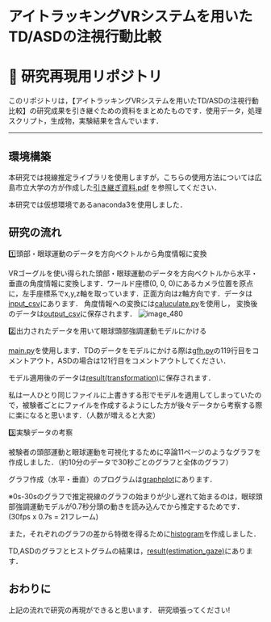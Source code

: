 # アイトラッキングVRシステムを用いたTD/ASDの注視行動比較
# 🧠  研究再現用リポジトリ

このリポジトリは，【アイトラッキングVRシステムを用いたTD/ASDの注視行動比較】の研究成果を引き継ぐための資料をまとめたものです．使用データ，処理スクリプト，生成物，実験結果を含んでいます．



---
## 環境構築
本研究では視線推定ライブラリを使用しますが，こちらの使用方法については広島市立大学の方が作成した[引き継ぎ資料.pdf](https://github.com/ta1ku0mi6/gaze_estimation_library/blob/a66a188853843f49f652de588cd9d954b71f6546/%E5%BC%95%E3%81%8D%E7%B6%99%E3%81%8E%E8%B3%87%E6%96%99.pdf)
を参照してください．

本研究では仮想環境であるanaconda3を使用しました．

## 研究の流れ
1️⃣頭部・眼球運動のデータを方向ベクトルから角度情報に変換

VRゴーグルを使い得られた頭部・眼球運動のデータを方向ベクトルから水平・垂直の角度情報に変換します．ワールド座標(0, 0, 0)にあるカメラ位置を原点に，左手座標系でx,y,z軸を取っています．正面方向はz軸方向です．データは[input_csv](https://github.com/ta1ku0mi6/gaze_estimation_library/tree/cc1e08b2085ba5da58421dc6efbb2b82a9c93d5b/input_csv)にあります．
角度情報への変換には[caluculate.py](https://github.com/ta1ku0mi6/gaze_estimation_library/blob/adee66b7c6354ca429f20b8e6189570fca4f82cb/caluculate.py)を使用し，
変換後のデータは[output_csv](https://github.com/ta1ku0mi6/gaze_estimation_library/tree/e4c6a7c398a527cfa58012c30df70a132cb34950/output_csv)に保存されます．
![image_480](https://github.com/user-attachments/assets/f62e0294-08a9-4d01-b138-30515dabd011)

2️⃣出力されたデータを用いて眼球頭部強調運動モデルにかける

[main.py](https://github.com/ta1ku0mi6/gaze_estimation_library/blob/1bee185ab05a125eb7f36f0db34b8b9309e1da59/main.py)を使用します．TDのデータをモデルにかける際は[gfh.py](https://github.com/ta1ku0mi6/gaze_estimation_library/blob/79198268c9f8a9b7ad1c31084f6d816dd0dda134/gfh.py)の119行目をコメントアウト，ASDの場合は121行目をコメントアウトしてください．

モデル適用後のデータは[result(transformation)](https://github.com/ta1ku0mi6/gaze_estimation_library/tree/066e05f63fa1258b0d3e0e85ba84127de5297474/result(transformation))に保存されます．

私は一人ひとり同じファイルに上書きする形でモデルを適用してしまっていたので，被験者ごとにファイルを作成するようにした方が後々データから考察する際に楽になると思います．（人数が増えると大変）

3️⃣実験データの考察

被験者の頭部運動と眼球運動を可視化するために卒論11ページのようなグラフを作成しました．（約10分のデータで30秒ごとのグラフと全体のグラフ）

グラフ作成（水平・垂直）のプログラムは[graphplot](https://github.com/ta1ku0mi6/gaze_estimation_library/tree/04898022b25201c49a04668a19b0a2ad87d849da/graphplot)にあります．

※0s-30sのグラフで推定視線のグラフの始まりが少し遅れて始まるのは，眼球頭部強調運動モデルが0.7秒分頭の動きを読み込んでから推定するためです．(30fps x 0.7s = 21フレーム)

また，それぞれのグラフの差から特徴を得るために[histogram](https://github.com/ta1ku0mi6/gaze_estimation_library/tree/45425d1c165b00f6ed1b992abf37f1eb7d27fb5b/histogram)を作成しました．

TD,ASDのグラフとヒストグラムの結果は，[result(estimation_gaze)](https://github.com/ta1ku0mi6/gaze_estimation_library/tree/45425d1c165b00f6ed1b992abf37f1eb7d27fb5b/result(estimation_gaze))にあります．


## おわりに

上記の流れで研究の再現ができると思います．
研究頑張ってください!
